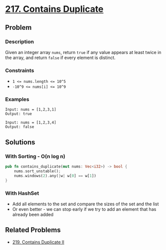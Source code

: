 # [217. Contains Duplicate](https://leetcode.com/problems/contains-duplicate/)

## Problem

### Description

Given an integer array `nums`, return `true` if any value appears at least twice
in the array, and return `false` if every element is distinct.

### Constraints

* `1 <= nums.length <= 10^5`
* `-10^9 <= nums[i] <= 10^9`

### Examples

```text
Input: nums = [1,2,3,1]
Output: true
```

```text
Input: nums = [1,2,3,4]
Output: false
```

## Solutions

### With Sorting - O(n log n)

```rust
pub fn contains_duplicate(mut nums: Vec<i32>) -> bool {
    nums.sort_unstable();
    nums.windows(2).any(|w| w[0] == w[1])
}
```

### With HashSet

* Add all elements to the set and compare the sizes of the set and the list
* Or even better - we can stop early if we try to add an element that has
  already been added


## Related Problems

* [219. Contains Duplicate II](219%20-%20Contains%20Duplicate%20II.md)